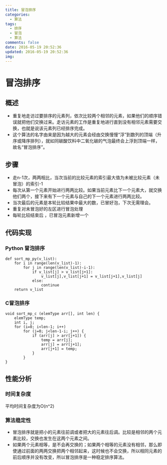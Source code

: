 ```yaml
---
title: 冒泡排序
categories:
  - 算法
tags:
  - 排序
  - 冒泡
  - 算法
comments: false
date: 2016-05-19 20:52:36
updated: 2016-05-19 20:52:36
img:
---
```

# 冒泡排序
## 概述
- 重复地走访过要排序的元素列，依次比较两个相邻的元素，如果他们的顺序错误就把他们交换过来。走访元素的工作是重复地进行直到没有相邻元素需要交换，也就是说该元素列已经排序完成。
- 这个算法的名字由来是因为越大的元素会经由交换慢慢“浮”到数列的顶端（升序或降序排列），就如同碳酸饮料中二氧化碳的气泡最终会上浮到顶端一样，故名“冒泡排序”。

## 步骤
- 走n-1次，两两相比，当次当前的比较元素的索引最大值为未被比较元素（未冒泡）的索引-1
- 每次从第一个元素开始进行两两比较。如果当前元素比下一个元素大，就交换他们两个，接下来有下一个元素与自己的下一个元素进行两两比较。
- 当次最后的元素是本轮比较结果中最大的数，已冒好泡，下次无需理会。
- 重复对未冒泡好的左区进行冒泡处理
- 每轮比较结束后 ，已冒泡元素新增一个

## 代码实现
### Python 冒泡排序
```
def sort_mp_py(v_list):
    for i in range(len(v_list)-1):
        for j in range(len(v_list)-i-1):
            if v_list[j] > v_list[j+1]:
                v_list[j],v_list[j+1] = v_list[j+1],v_list[j]
            else:
                continue
    return v_list
```

### C冒泡排序
```
void sort_mp_c (elemType arr[], int len) {
    elemType temp;
    int i, j;
    for (i=0; i<len-1; i++) 
        for (j=0; j<len-1-i; j++) { 
            if (arr[j] > arr[j+1]) {  
                temp = arr[j];
                arr[j] = arr[j+1];
                arr[j+1] = temp;
            }
        }
}
```


## 性能分析
### 时间复杂度
平均时间复杂度为O(n^2)
### 算法稳定性
- 冒泡排序就是把小的元素往前调或者把大的元素往后调。比较是相邻的两个元素比较，交换也发生在这两个元素之间。
- 如果两个元素相等，是不会再交换的；如果两个相等的元素没有相邻，那么即使通过前面的两两交换把两个相邻起来，这时候也不会交换，所以相同元素的前后顺序并没有改变，所以冒泡排序是一种稳定排序算法。
